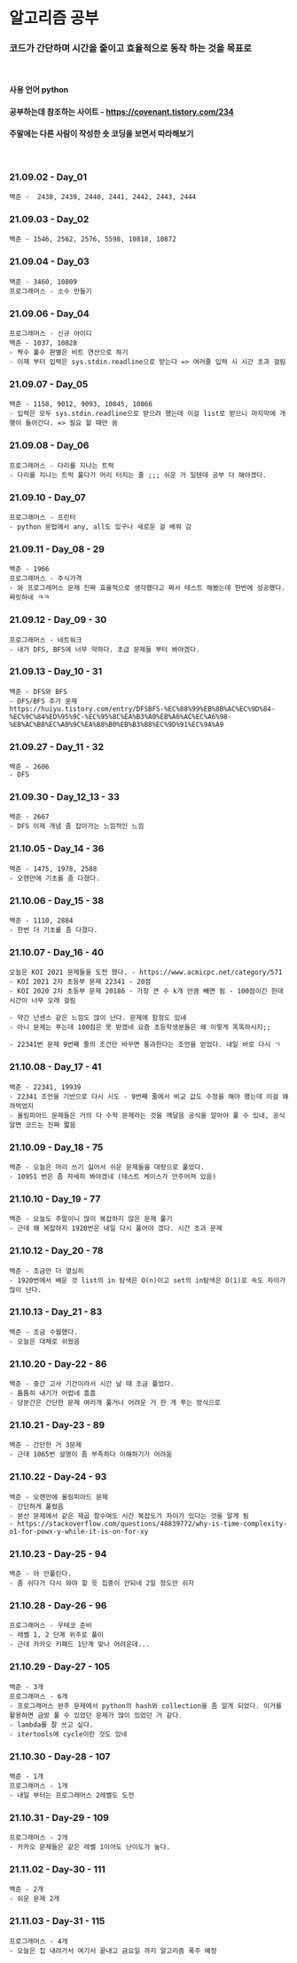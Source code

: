 # 알고리즘 공부

### 코드가 간단하며 시간을 줄이고 효율적으로 동작 하는 것을 목표로

&nbsp;

#### 사용 언어 python

#### 공부하는데 참조하는 사이트 - https://covenant.tistory.com/234

#### 주말에는 다른 사람이 작성한 숏 코딩을 보면서 따라해보기

&nbsp;

### 21.09.02 - Day_01

    백준 -  2438, 2439, 2440, 2441, 2442, 2443, 2444

### 21.09.03 - Day_02

    백준 - 1546, 2562, 2576, 5598, 10818, 10872

### 21.09.04 - Day_03

    백준 - 3460, 10809
    프로그래머스 - 소수 만들기

### 21.09.06 - Day_04

    프로그래머스 - 신규 아이디
    백준 - 1037, 10828
    - 짝수 홀수 판별은 비트 연산으로 하기
    - 이제 부터 입력은 sys.stdin.readline으로 받는다 => 여러줄 입력 시 시간 초과 걸림

### 21.09.07 - Day_05

    백준 - 1158, 9012, 9093, 10845, 10866
    - 입력은 모두 sys.stdin.readline으로 받으려 했는데 이걸 list로 받으니 마지막에 개행이 들어간다. => 필요 할 때만 씀

### 21.09.08 - Day_06

    프로그래머스 - 다리를 지나는 트럭
    - 다리를 지나는 트럭 풀다가 머리 터지는 줄 ;;; 쉬운 거 일텐데 공부 더 해야겠다.

### 21.09.10 - Day_07

    프로그래머스 - 프린터
    - python 문법에서 any, all도 있구나 새로운 걸 배워 감

### 21.09.11 - Day_08 - 29

    백준 - 1966
    프로그래머스 - 주식가격
    - 와 프로그래머스 문제 진짜 효율적으로 생각했다고 짜서 테스트 해봤는데 한번에 성공했다. 짜릿하네 ㅋㅋ

### 21.09.12 - Day_09 - 30

    프로그래머스 - 네트워크
    - 내가 DFS, BFS에 너무 약하다. 초급 문제들 부터 봐야겠다.

### 21.09.13 - Day_10 - 31

    백준 - DFS와 BFS
    - DFS/BFS 추가 문제
    https://huiyu.tistory.com/entry/DFSBFS-%EC%88%99%EB%8B%AC%EC%9D%84-%EC%9C%84%ED%95%9C-%EC%95%8C%EA%B3%A0%EB%A6%AC%EC%A6%98-%EB%AC%B8%EC%A0%9C%EA%B8%B0%EB%B3%B8%EC%9D%91%EC%9A%A9

### 21.09.27 - Day_11 - 32

    백준 - 2606
    - DFS

### 21.09.30 - Day_12_13 - 33

    백준 - 2667
    - DFS 이제 개념 좀 잡아가는 느낌적인 느낌

### 21.10.05 - Day_14 - 36

    백준 - 1475, 1978, 2588
    - 오랜만에 기초를 좀 다졌다.

### 21.10.06 - Day_15 - 38

    백준 - 1110, 2884
    - 한번 더 기초를 좀 다졌다.

### 21.10.07 - Day_16 - 40

    오늘은 KOI 2021 문제들을 도전 했다. - https://www.acmicpc.net/category/571
    - KOI 2021 2차 초등부 문제 22341 - 20점
    - KOI 2020 2차 초등부 문제 20186 - 가장 큰 수 k개 만큼 빼면 됨 - 100점이긴 한데 시간이 너무 오래 걸림

    - 약간 넌센스 같은 느낌도 많이 난다. 문제에 함정도 있네
    - 아니 문제는 푸는데 100점은 못 받겠네 요즘 초등학생분들은 왜 이렇게 똑똑하시지;;

    - 22341번 문제 9번째 줄의 조건만 바꾸면 통과한다는 조언을 얻었다. 내일 바로 다시 ㄱ

### 21.10.08 - Day_17 - 41

    백준 - 22341, 19939
    - 22341 조언을 기반으로 다시 시도 - 9번째 줄에서 비교 값도 수정을 해야 했는데 이걸 왜 까먹었지
    - 올림피아드 문제들은 거의 다 수학 문제라는 것을 깨달음 공식을 알아야 풀 수 있네, 공식 알면 코드는 진짜 짧음

### 21.10.09 - Day_18 - 75

    백준 - 오늘은 머리 쓰기 싫어서 쉬운 문제들을 대량으로 풀었다.
    - 10951 번은 좀 자세히 봐야겠네 (테스트 케이스가 안주어져 있음)

### 21.10.10 - Day_19 - 77

    백준 - 오늘도 주말이니 많이 복잡하지 않은 문제 풀기
    - 근데 왜 복잡하지 1920번은 내일 다시 풀어야 겠다. 시간 초과 문제

### 21.10.12 - Day_20 - 78

    백준 - 조금만 더 열심히
    - 1920번에서 배운 것 list의 in 탐색은 O(n)이고 set의 in탐색은 O(1)로 속도 차이가 많이 난다.

### 21.10.13 - Day_21 - 83

    백준 - 조금 수월했다.
    - 오늘은 대체로 쉬웠음

### 21.10.20 - Day-22 - 86

    백준 - 중간 고사 기간이라서 시간 날 때 조금 풀었다.
    - 틈틈히 내기가 어렵네 흠흠
    - 당분간은 간단한 문제 여러개 풀거나 어려운 거 한 개 푸는 방식으로

### 21.10.21 - Day-23 - 89

    백준 - 간단한 거 3문제
    - 근데 1065번 설명이 좀 부족하다 이해하기가 어려움

### 21.10.22 - Day-24 - 93

    백준 - 오랜만에 올림피아드 문제
    - 간단하게 풀렸음
    - 분산 문제에서 같은 제곱 함수여도 시간 복잡도가 차이가 있다는 것을 알게 됨
    - https://stackoverflow.com/questions/48839772/why-is-time-complexity-o1-for-powx-y-while-it-is-on-for-xy

### 21.10.23 - Day-25 - 94

    백준 - 아 안풀린다.
    - 좀 쉬다가 다시 와야 할 듯 집중이 안되네 2일 정도만 쉬자

### 21.10.28 - Day-26 - 96

    프로그래머스 - 우테코 준비
    - 레벨 1, 2 단계 위주로 풀이
    - 근데 카카오 키패드 1단계 맞나 어려운데...

### 21.10.29 - Day-27 - 105

    백준 - 3개
    프로그래머스 - 6개
    - 프로그래머스 완주 문제에서 python의 hash와 collection을 좀 알게 되었다. 이거를 활용하면 금방 풀 수 있었던 문제가 많이 있었던 거 같다.
    - lambda를 잘 쓰고 싶다.
    - itertools에 cycle이란 것도 있네

### 21.10.30 - Day-28 - 107

    백준 - 1개
    프로그래머스 - 1개
    - 내일 부터는 프로그래머스 2레벨도 도전

### 21.10.31 - Day-29 - 109

    프로그래머스 - 2개
    - 카카오 문제들은 같은 레벨 1이어도 난이도가 높다.

### 21.11.02 - Day-30 - 111

    백준 - 2개
    - 쉬운 문제 2개

### 21.11.03 - Day-31 - 115

    프로그래머스 - 4개
    - 오늘은 집 내려가서 여기서 끝내고 금요일 까지 알고리즘 폭주 예정
